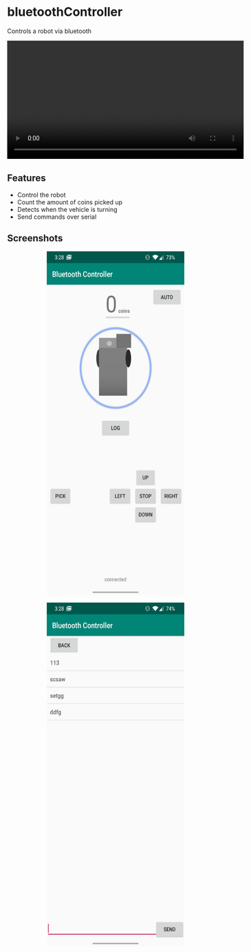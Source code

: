 # bluetoothController
Controls a robot via bluetooth

<p align="center">
<video type="video/mp4" src="screenshots/demo1.mp4" alt="Video Demo" width="550" controls />
</p>

## Features 

 * Control the robot
 * Count the amount of coins picked up
 * Detects when the vehicle is turning
 * Send commands over serial

 ## Screenshots

 <p align="center">
<img src="screenshots/image1.jpg" alt="Bluetooth Controller" width="320" height="800"/>
</p>
 <p align="center">
<img src="screenshots/image2.jpg" alt="Bluetooth Controller" width="320" height="800"/>
</p>